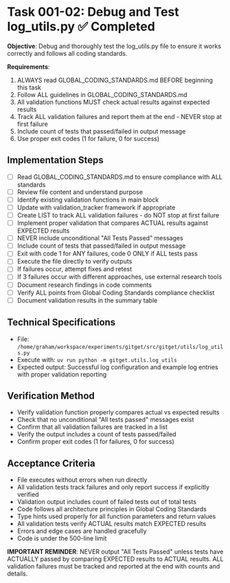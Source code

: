 # Task 001-02: Debug and Test log_utils.py ✅ Completed

**Objective**: Debug and thoroughly test the log_utils.py file to ensure it works correctly and follows all coding standards.

**Requirements**:
1. ALWAYS read GLOBAL_CODING_STANDARDS.md BEFORE beginning this task
2. Follow ALL guidelines in GLOBAL_CODING_STANDARDS.md
3. All validation functions MUST check actual results against expected results
4. Track ALL validation failures and report them at the end - NEVER stop at first failure
5. Include count of tests that passed/failed in output message
6. Use proper exit codes (1 for failure, 0 for success)

## Implementation Steps

- [ ] Read GLOBAL_CODING_STANDARDS.md to ensure compliance with ALL standards
- [ ] Review file content and understand purpose
- [ ] Identify existing validation functions in main block
- [ ] Update with validation_tracker framework if appropriate
- [ ] Create LIST to track ALL validation failures - do NOT stop at first failure
- [ ] Implement proper validation that compares ACTUAL results against EXPECTED results
- [ ] NEVER include unconditional "All Tests Passed" messages
- [ ] Include count of tests that passed/failed in output message
- [ ] Exit with code 1 for ANY failures, code 0 ONLY if ALL tests pass
- [ ] Execute the file directly to verify outputs
- [ ] If failures occur, attempt fixes and retest
- [ ] If 3 failures occur with different approaches, use external research tools
- [ ] Document research findings in code comments
- [ ] Verify ALL points from Global Coding Standards compliance checklist
- [ ] Document validation results in the summary table

## Technical Specifications

- File: `/home/graham/workspace/experiments/gitget/src/gitget/utils/log_utils.py`
- Execute with: `uv run python -m gitget.utils.log_utils`
- Expected output: Successful log configuration and example log entries with proper validation reporting

## Verification Method

- Verify validation function properly compares actual vs expected results
- Check that no unconditional "All tests passed" messages exist
- Confirm that all validation failures are tracked in a list
- Verify the output includes a count of tests passed/failed
- Confirm proper exit codes (1 for failures, 0 for success)

## Acceptance Criteria

- File executes without errors when run directly
- All validation tests track failures and only report success if explicitly verified
- Validation output includes count of failed tests out of total tests
- Code follows all architecture principles in Global Coding Standards
- Type hints used properly for all function parameters and return values
- All validation tests verify ACTUAL results match EXPECTED results
- Errors and edge cases are handled gracefully
- Code is under the 500-line limit

**IMPORTANT REMINDER**: NEVER output "All Tests Passed" unless tests have ACTUALLY passed by comparing EXPECTED results to ACTUAL results. ALL validation failures must be tracked and reported at the end with counts and details.
